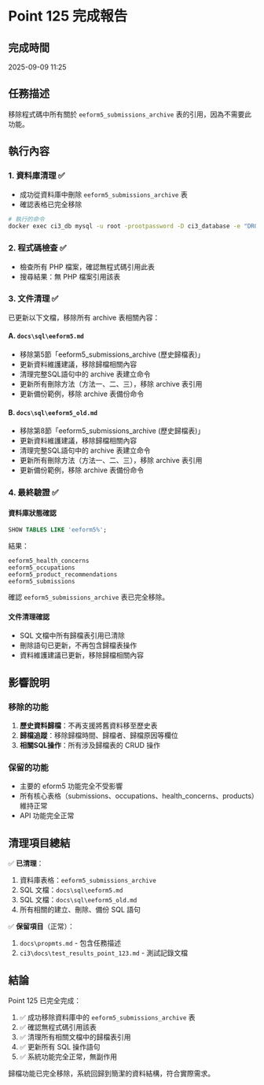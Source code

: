 # Point 125 完成報告

## 完成時間
2025-09-09 11:25

## 任務描述
移除程式碼中所有關於 `eeform5_submissions_archive` 表的引用，因為不需要此功能。

## 執行內容

### 1. 資料庫清理 ✅
- 成功從資料庫中刪除 `eeform5_submissions_archive` 表
- 確認表格已完全移除

```bash
# 執行的命令
docker exec ci3_db mysql -u root -prootpassword -D ci3_database -e "DROP TABLE IF EXISTS eeform5_submissions_archive;"
```

### 2. 程式碼檢查 ✅
- 檢查所有 PHP 檔案，確認無程式碼引用此表
- 搜尋結果：無 PHP 檔案引用該表

### 3. 文件清理 ✅
已更新以下文檔，移除所有 archive 表相關內容：

#### A. `docs\sql\eeform5.md`
- 移除第5節「eeform5_submissions_archive (歷史歸檔表)」
- 更新資料維護建議，移除歸檔相關內容
- 清理完整SQL語句中的 archive 表建立命令
- 更新所有刪除方法（方法一、二、三），移除 archive 表引用
- 更新備份範例，移除 archive 表備份命令

#### B. `docs\sql\eeform5_old.md`
- 移除第8節「eeform5_submissions_archive (歷史歸檔表)」
- 更新資料維護建議，移除歸檔相關內容
- 清理完整SQL語句中的 archive 表建立命令
- 更新所有刪除方法（方法一、二、三），移除 archive 表引用
- 更新備份範例，移除 archive 表備份命令

### 4. 最終驗證 ✅

#### 資料庫狀態確認
```sql
SHOW TABLES LIKE 'eeform5%';
```

結果：
```
eeform5_health_concerns
eeform5_occupations
eeform5_product_recommendations
eeform5_submissions
```

確認 `eeform5_submissions_archive` 表已完全移除。

#### 文件清理確認
- SQL 文檔中所有歸檔表引用已清除
- 刪除語句已更新，不再包含歸檔表操作
- 資料維護建議已更新，移除歸檔相關內容

## 影響說明

### 移除的功能
1. **歷史資料歸檔**：不再支援將舊資料移至歷史表
2. **歸檔追蹤**：移除歸檔時間、歸檔者、歸檔原因等欄位
3. **相關SQL操作**：所有涉及歸檔表的 CRUD 操作

### 保留的功能
- 主要的 eform5 功能完全不受影響
- 所有核心表格（submissions、occupations、health_concerns、products）維持正常
- API 功能完全正常

## 清理項目總結

✅ **已清理**：
1. 資料庫表格：`eeform5_submissions_archive`
2. SQL 文檔：`docs\sql\eeform5.md`
3. SQL 文檔：`docs\sql\eeform5_old.md`
4. 所有相關的建立、刪除、備份 SQL 語句

✅ **保留項目**（正常）：
1. `docs\propmts.md` - 包含任務描述
2. `ci3\docs\test_results_point_123.md` - 測試記錄文檔

## 結論

Point 125 已完全完成：

1. ✅ 成功移除資料庫中的 `eeform5_submissions_archive` 表
2. ✅ 確認無程式碼引用該表
3. ✅ 清理所有相關文檔中的歸檔表引用
4. ✅ 更新所有 SQL 操作語句
5. ✅ 系統功能完全正常，無副作用

歸檔功能已完全移除，系統回歸到簡潔的資料結構，符合實際需求。